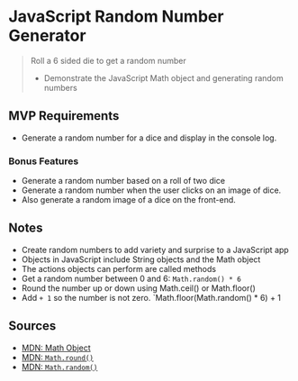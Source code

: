 # JavaScript Random Number Generator

> Roll a 6 sided die to get a random number
> - Demonstrate the JavaScript Math object and generating random numbers

## MVP Requirements

- Generate a random number for a dice and display in the console log.

### Bonus Features

- Generate a random number based on a roll of two dice
- Generate a random number when the user clicks on an image of dice.
- Also generate a random image of a dice on the front-end.


## Notes

- Create random numbers to add variety and surprise to a JavaScript app
- Objects in JavaScript include String objects and the Math object
- The actions objects can perform are called methods
- Get a random number between 0 and 6:  `Math.random() * 6`
- Round the number up or down using Math.ceil() or Math.floor()
- Add `+ 1` so the number is not zero.
	`Math.floor(Math.random() * 6) + 1



## Sources

- [MDN: Math Object](https://developer.mozilla.org/en-US/docs/Web/JavaScript/Reference/Global_Objects/Math)
- [MDN: `Math.round()`](https://developer.mozilla.org/en-US/docs/Web/JavaScript/Reference/Global_Objects/Math/round)
- [MDN: `Math.random()`](https://developer.mozilla.org/en-US/docs/Web/JavaScript/Reference/Global_Objects/Math/random)



